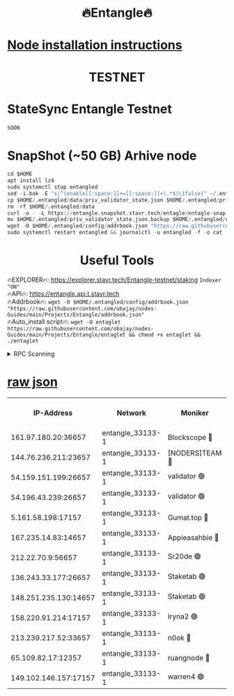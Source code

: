 <h1 align="center"> 🔥Entangle🔥</h1>

[Node installation instructions](https://github.com/obajay/nodes-Guides/tree/main/Projects/Entangle)
=

<h1 align="center"> TESTNET</h1>

# StateSync Entangle Testnet
```python
SOON
```
# SnapShot (~50 GB) Arhive node
```python
cd $HOME
apt install lz4
sudo systemctl stop entangled
sed -i.bak -E "s|^(enable[[:space:]]+=[[:space:]]+).*$|\1false|" ~/.entangled/config/config.toml
cp $HOME/.entangled/data/priv_validator_state.json $HOME/.entangled/priv_validator_state.json.backup
rm -rf $HOME/.entangled/data
curl -o - -L https://entangle.snapshot.stavr.tech/entagle/entagle-snap.tar.lz4 | lz4 -c -d - | tar -x -C $HOME/.entangled --strip-components 2
mv $HOME/.entangled/priv_validator_state.json.backup $HOME/.entangled/data/priv_validator_state.json
wget -O $HOME/.entangled/config/addrbook.json "https://raw.githubusercontent.com/obajay/nodes-Guides/main/Projects/Entangle/addrbook.json"
sudo systemctl restart entangled && journalctl -u entangled -f -o cat
```
 <h1 align="center"> Useful Tools</h1>
 
🔥EXPLORER🔥: https://explorer.stavr.tech/Entangle-testnet/staking        `Indexer "ON"` \
🔥API🔥:      https://entangle.api.t.stavr.tech \
🔥Addrbook🔥: ```wget -O $HOME/.entangled/config/addrbook.json "https://raw.githubusercontent.com/obajay/nodes-Guides/main/Projects/Entangle/addrbook.json"``` \
🔥Auto_install script🔥:  `wget -O entaglet https://raw.githubusercontent.com/obajay/nodes-Guides/main/Projects/Entangle/entaglet && chmod +x entaglet && ./entaglet`


<details>
<summary>RPC Scanning</summary>

<h2 align="center"> We scan nodes in real time every 4 hours. And we provide the final result of RPC endpoints.
We cannot influence the operation of these nodes in any way. </h2>


```python
If Voting Power is higher than 0 --> then the Node is a validator of the network and may be subject to attack and be a potential threat to the chain.
```
```python
We marked such validators with a red symbol
```

</details>

[raw json](https://rpc-check.entangt.stavr.tech/entangt/rpc-entangt-result.json)
=


<table><tr><th>IP-Address</th><th>Network</th><th>Moniker</th><th>Latest Block Height</th><th>Earliest Block Height</th><th>Catching Up</th><th>Voting Power</th><th>Scan Time</th></tr><tr><td>161.97.180.20:36657</td><td>entangle_33133-1</td><td>Blockscope 🔴</td><td>833122</td><td>1</td><td>False</td><td>91500000000176</td><td>2023-11-28T19:58:42.177650205UTC</td></tr><tr><td>144.76.236.211:23657</td><td>entangle_33133-1</td><td>[NODERS]TEAM 🔴</td><td>833123</td><td>1</td><td>False</td><td>47049700500000000</td><td>2023-11-28T19:58:55.418821206UTC</td></tr><tr><td>54.159.151.199:26657</td><td>entangle_33133-1</td><td>validator 🟢</td><td>833124</td><td>1</td><td>False</td><td>0</td><td>2023-11-28T19:59:00.661374375UTC</td></tr><tr><td>54.196.43.239:26657</td><td>entangle_33133-1</td><td>validator 🟢</td><td>833124</td><td>1</td><td>False</td><td>0</td><td>2023-11-28T19:59:01.271525158UTC</td></tr><tr><td>5.161.58.198:17157</td><td>entangle_33133-1</td><td>Gumat.top 🔴</td><td>833126</td><td>522001</td><td>False</td><td>40931860000000</td><td>2023-11-28T19:59:06.609377156UTC</td></tr><tr><td>167.235.14.83:14657</td><td>entangle_33133-1</td><td>Appieasahbie 🔴</td><td>833124</td><td>531401</td><td>False</td><td>44568809900999996</td><td>2023-11-28T19:59:03.921650559UTC</td></tr><tr><td>212.22.70.9:56657</td><td>entangle_33133-1</td><td>Sr20de 🟢</td><td>833122</td><td>620601</td><td>False</td><td>0</td><td>2023-11-28T19:58:41.646192970UTC</td></tr><tr><td>136.243.33.177:26657</td><td>entangle_33133-1</td><td>Staketab 🟢</td><td>833124</td><td>660001</td><td>False</td><td>0</td><td>2023-11-28T19:58:57.725601600UTC</td></tr><tr><td>148.251.235.130:14657</td><td>entangle_33133-1</td><td>Staketab 🟢</td><td>833122</td><td>660801</td><td>False</td><td>0</td><td>2023-11-28T19:58:41.901347285UTC</td></tr><tr><td>158.220.91.214:17157</td><td>entangle_33133-1</td><td>Iryna2 🟢</td><td>833124</td><td>704001</td><td>False</td><td>0</td><td>2023-11-28T19:59:01.626081211UTC</td></tr><tr><td>213.239.217.52:33657</td><td>entangle_33133-1</td><td>n0ok 🔴</td><td>833124</td><td>733124</td><td>False</td><td>46559957798914001</td><td>2023-11-28T19:59:00.011833850UTC</td></tr><tr><td>65.109.82.17:12357</td><td>entangle_33133-1</td><td>ruangnode 🔴</td><td>833122</td><td>806001</td><td>False</td><td>113571482790726</td><td>2023-11-28T19:58:44.595246390UTC</td></tr><tr><td>149.102.146.157:17157</td><td>entangle_33133-1</td><td>warren4 🟢</td><td>833123</td><td>822001</td><td>False</td><td>0</td><td>2023-11-28T19:58:55.163554251UTC</td></tr></table>
